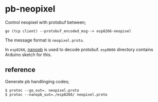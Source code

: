 # pb-neopixel

Control neopixel with protobuf between;

    go (tcp client) --protobuf_encoded_msg--> esp8266-neopixel


The message format is `neopixel.proto`.

In `esp8266`, [nanopb](https://jpa.kapsi.fi/nanopb/) is used to decode protobuf.
`esp8666` directory contains Arduino sketch for this.

## reference

Generate pb handlinging codes;

    $ protoc --go_out=. neopixel.proto
    $ protoc --nanopb_out=./esp8266/ neopixel.proto